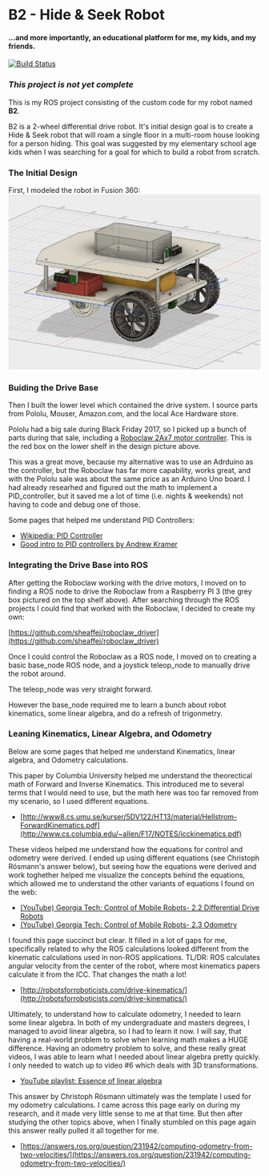 # B2 - Hide & Seek Robot
#### ...and more importantly, an educational platform for me, my kids, and my friends.

[![Build Status](https://travis-ci.org/sheaffej/b2.svg?branch=master)](https://travis-ci.org/sheaffej/b2)

### *This project is not yet complete*

This is my ROS project consisting of the custom code for my robot named **B2**.

B2 is a 2-wheel differential drive robot. It's initial design goal is to create a Hide & Seek robot that will roam a single floor in a multi-room house looking for a person hiding. This goal was suggested by my elementary school age kids when I was searching for a goal for which to build a robot from scratch.

### The Initial Design

First, I modeled the robot in Fusion 360:
![](docs/b2_design_v1.png)

### Buiding the Drive Base

Then I built the lower level which contained the drive system. I source parts from Pololu, Mouser, Amazon.com, and the local Ace Hardware store.

Pololu had a big sale during Black Friday 2017, so I picked up a bunch of parts during that sale, including a [Roboclaw 2Ax7 motor controller](https://www.pololu.com/product/3284). This is the red box on the lower shelf in the design picture above. 

This was a great move, because my alternative was to use an Adrduino as the controller, but the Roboclaw has far more capability, works great, and with the Pololu sale was about the same price as an Arduino Uno board. I had already researhed and figured out the math to implement a PID_controller, but it saved me a lot of time (i.e. nights & weekends) not having to code and debug one of those.

Some pages that helped me understand PID Controllers:

* [Wikipedia: PID Controller](https://en.wikipedia.org/wiki/PID_controller)
* [Good intro to PID controllers by Andrew Kramer](http://andrewjkramer.net/pid-motor-control/)

### Integrating the Drive Base into ROS

After getting the Roboclaw working with the drive motors, I moved on to finding a ROS node to drive the Roboclaw from a Raspberry PI 3 (the grey box pictured on the top shelf above). After searching through the ROS projects I could find that worked with the Roboclaw, I decided to create my own:

[https://github.com/sheaffej/roboclaw_driver](https://github.com/sheaffej/roboclaw_driver)

Once I could control the Roboclaw as a ROS node, I moved on to creating a basic base_node ROS node, and a joystick teleop_node to manually drive the robot around. 

The teleop_node was very straight forward. 

However the base_node required me to learn a bunch about robot kinematics, some linear algebra, and do a refresh of trigonmetry.

### Leaning Kinematics, Linear Algebra, and Odometry

Below are some pages that helped me understand Kinematics, linear algebra, and Odometry calculations.

This paper by Columbia University helped me understand the theorectical math of Forward and Inverse Kinematics. This introduced me to several terms that I would need to use, but the math here was too far removed from my scenario, so I used different equations.

* [http://www8.cs.umu.se/kurser/5DV122/HT13/material/Hellstrom-ForwardKinematics.pdf](http://www.cs.columbia.edu/~allen/F17/NOTES/icckinematics.pdf)

These videos helped me understand how the equations for control and odometry were derived. I ended up using different equations (see Christoph Rösmann's answer below), but seeing how the equations were derived and work toghether helped me visualize the concepts behind the equations, which allowed me to understand the other variants of equations I found on the web:

* [(YouTube) Georgia Tech: Control of Mobile Robots- 2.2 Differential Drive Robots](https://youtu.be/aE7RQNhwnPQ)
* [(YouTube) Georgia Tech: Control of Mobile Robots- 2.3 Odometry](https://youtu.be/XbXhA4k7Ur8)


I found this page succinct but clear. It filled in a lot of gaps for me, specifically related to why the ROS calculations looked different from the kinematic calculations used in non-ROS applications. TL/DR: ROS calculates angular velocity from the center of the robot, where most kinematics papers calculate it from the ICC. That changes the math a lot!

* [http://robotsforroboticists.com/drive-kinematics/](http://robotsforroboticists.com/drive-kinematics/)

Ultimately, to understand how to calculate odometry, I needed to learn some linear algebra. In both of my undergraduate and masters degrees, I managed to avoid linear algebra, so I had to learn it now. I will say, that having a real-world problem to solve when learning math makes a HUGE difference. Having an odometry problem to solve, and these really great videos, I was able to learn what I needed about linear algebra pretty quickly. I only needed to watch up to video #6 which deals with 3D transformations.

* [YouTube playlist: Essence of linear algebra](https://www.youtube.com/playlist?list=PLZHQObOWTQDPD3MizzM2xVFitgF8hE_ab)

This answer by Christoph Rösmann ultimately was the template I used for my odometry calculations. I came across this page early on during my research, and it made very little sense to me at that time. But then after studying the other topics above, when I finally stumbled on this page again this answer really pulled it all together for me.

* [https://answers.ros.org/question/231942/computing-odometry-from-two-velocities/](https://answers.ros.org/question/231942/computing-odometry-from-two-velocities/)

